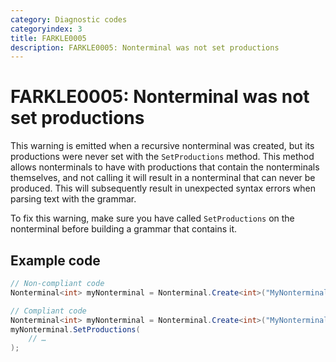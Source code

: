 ```yaml
---
category: Diagnostic codes
categoryindex: 3
title: FARKLE0005
description: FARKLE0005: Nonterminal was not set productions
---
```

# FARKLE0005: Nonterminal was not set productions

This warning is emitted when a recursive nonterminal was created, but its productions were never set with the `SetProductions` method. This method allows nonterminals to have with productions that contain the nonterminals themselves, and not calling it will result in a nonterminal that can never be produced. This will subsequently result in unexpected syntax errors when parsing text with the grammar.

To fix this warning, make sure you have called `SetProductions` on the nonterminal before building a grammar that contains it.

## Example code

```csharp
// Non-compliant code
Nonterminal<int> myNonterminal = Nonterminal.Create<int>("MyNonterminal");

// Compliant code
Nonterminal<int> myNonterminal = Nonterminal.Create<int>("MyNonterminal");
myNonterminal.SetProductions(
    // …
);
```
